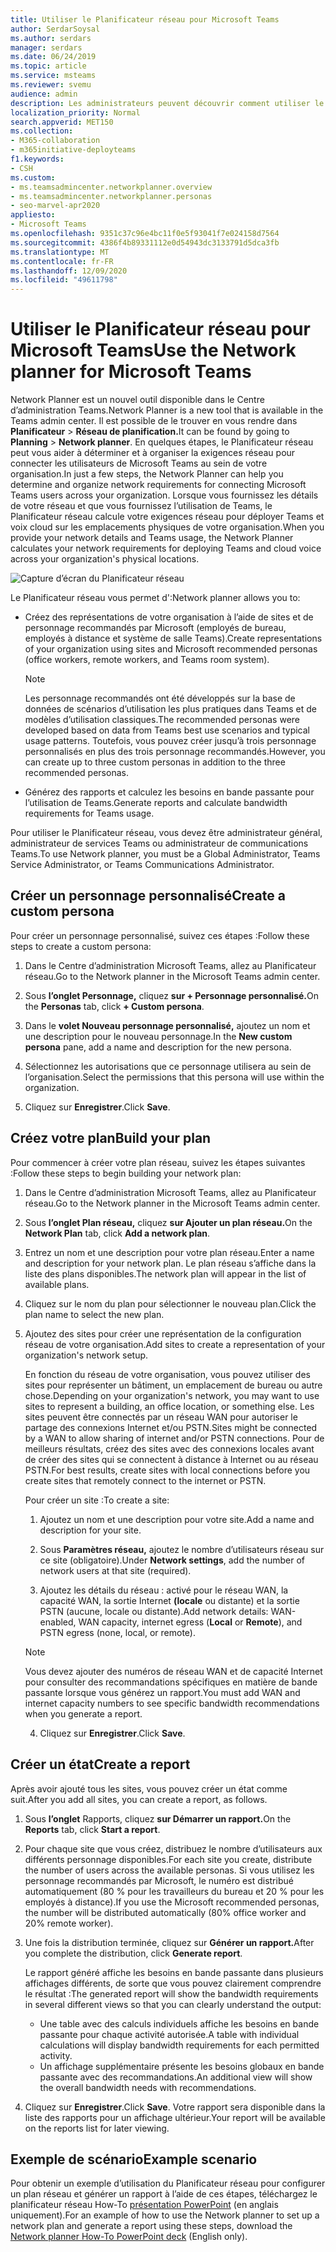 ```yaml
---
title: Utiliser le Planificateur réseau pour Microsoft Teams
author: SerdarSoysal
ms.author: serdars
manager: serdars
ms.date: 06/24/2019
ms.topic: article
ms.service: msteams
ms.reviewer: svemu
audience: admin
description: Les administrateurs peuvent découvrir comment utiliser le Planificateur réseau pour déterminer la exigences réseau pour Microsoft Teams.
localization_priority: Normal
search.appverid: MET150
ms.collection:
- M365-collaboration
- m365initiative-deployteams
f1.keywords:
- CSH
ms.custom:
- ms.teamsadmincenter.networkplanner.overview
- ms.teamsadmincenter.networkplanner.personas
- seo-marvel-apr2020
appliesto:
- Microsoft Teams
ms.openlocfilehash: 9351c37c96e4bc11f0e5f93041f7e024158d7564
ms.sourcegitcommit: 4386f4b89331112e0d54943dc3133791d5dca3fb
ms.translationtype: MT
ms.contentlocale: fr-FR
ms.lasthandoff: 12/09/2020
ms.locfileid: "49611798"
---
```

# <a name="use-the-network-planner-for-microsoft-teams"></a><span data-ttu-id="41333-103">Utiliser le Planificateur réseau pour Microsoft Teams</span><span class="sxs-lookup"><span data-stu-id="41333-103">Use the Network planner for Microsoft Teams</span></span>

<span data-ttu-id="41333-104">Network Planner est un nouvel outil disponible dans le Centre d’administration Teams.</span><span class="sxs-lookup"><span data-stu-id="41333-104">Network Planner is a new tool that is available in the Teams admin center.</span></span> <span data-ttu-id="41333-105">Il est possible de le trouver en vous rendre dans **Planificateur**  >  **Réseau de planification.**</span><span class="sxs-lookup"><span data-stu-id="41333-105">It can be found by going to **Planning** > **Network planner**.</span></span> <span data-ttu-id="41333-106">En quelques étapes, le Planificateur réseau peut vous aider à déterminer et à organiser la exigences réseau pour connecter les utilisateurs de Microsoft Teams au sein de votre organisation.</span><span class="sxs-lookup"><span data-stu-id="41333-106">In just a few steps, the Network Planner can help you determine and organize network requirements for connecting Microsoft Teams users across your organization.</span></span> <span data-ttu-id="41333-107">Lorsque vous fournissez les détails de votre réseau et que vous fournissez l’utilisation de Teams, le Planificateur réseau calcule votre exigences réseau pour déployer Teams et voix cloud sur les emplacements physiques de votre organisation.</span><span class="sxs-lookup"><span data-stu-id="41333-107">When you provide your network details and Teams usage, the Network Planner calculates your network requirements for deploying Teams and cloud voice across your organization's physical locations.</span></span>

![Capture d’écran du Planificateur réseau](media/network-planner.png)

<span data-ttu-id="41333-109">Le Planificateur réseau vous permet d':</span><span class="sxs-lookup"><span data-stu-id="41333-109">Network planner allows you to:</span></span>

- <span data-ttu-id="41333-110">Créez des représentations de votre organisation à l’aide de sites et de personnage recommandés par Microsoft (employés de bureau, employés à distance et système de salle Teams).</span><span class="sxs-lookup"><span data-stu-id="41333-110">Create representations of your organization using sites and Microsoft recommended personas (office workers, remote workers, and Teams room system).</span></span>

    > [!NOTE]
    > <span data-ttu-id="41333-111">Les personnage recommandés ont été développés sur la base de données de scénarios d’utilisation les plus pratiques dans Teams et de modèles d’utilisation classiques.</span><span class="sxs-lookup"><span data-stu-id="41333-111">The recommended personas were developed based on data from Teams best use scenarios and typical usage patterns.</span></span> <span data-ttu-id="41333-112">Toutefois, vous pouvez créer jusqu’à trois personnage personnalisés en plus des trois personnage recommandés.</span><span class="sxs-lookup"><span data-stu-id="41333-112">However, you can create up to three custom personas in addition to the three recommended personas.</span></span>

- <span data-ttu-id="41333-113">Générez des rapports et calculez les besoins en bande passante pour l’utilisation de Teams.</span><span class="sxs-lookup"><span data-stu-id="41333-113">Generate reports and calculate bandwidth requirements for Teams usage.</span></span>

<span data-ttu-id="41333-114">Pour utiliser le Planificateur réseau, vous devez être administrateur général, administrateur de services Teams ou administrateur de communications Teams.</span><span class="sxs-lookup"><span data-stu-id="41333-114">To use Network planner, you must be a Global Administrator, Teams Service Administrator, or Teams Communications Administrator.</span></span>

## <a name="create-a-custom-persona"></a><span data-ttu-id="41333-115">Créer un personnage personnalisé</span><span class="sxs-lookup"><span data-stu-id="41333-115">Create a custom persona</span></span>

<span data-ttu-id="41333-116">Pour créer un personnage personnalisé, suivez ces étapes :</span><span class="sxs-lookup"><span data-stu-id="41333-116">Follow these steps to create a custom persona:</span></span>

1. <span data-ttu-id="41333-117">Dans le Centre d’administration Microsoft Teams, allez au Planificateur réseau.</span><span class="sxs-lookup"><span data-stu-id="41333-117">Go to the Network planner in the Microsoft Teams admin center.</span></span>

2. <span data-ttu-id="41333-118">Sous **l’onglet Personnage,** cliquez **sur + Personnage personnalisé.**</span><span class="sxs-lookup"><span data-stu-id="41333-118">On the **Personas** tab, click **+ Custom persona**.</span></span> 

3. <span data-ttu-id="41333-119">Dans le **volet Nouveau personnage personnalisé,** ajoutez un nom et une description pour le nouveau personnage.</span><span class="sxs-lookup"><span data-stu-id="41333-119">In the **New custom persona** pane, add a name and description for the new persona.</span></span>

4. <span data-ttu-id="41333-120">Sélectionnez les autorisations que ce personnage utilisera au sein de l’organisation.</span><span class="sxs-lookup"><span data-stu-id="41333-120">Select the permissions that this persona will use within the organization.</span></span>

5. <span data-ttu-id="41333-121">Cliquez sur **Enregistrer**.</span><span class="sxs-lookup"><span data-stu-id="41333-121">Click **Save**.</span></span>

## <a name="build-your-plan"></a><span data-ttu-id="41333-122">Créez votre plan</span><span class="sxs-lookup"><span data-stu-id="41333-122">Build your plan</span></span>

<span data-ttu-id="41333-123">Pour commencer à créer votre plan réseau, suivez les étapes suivantes :</span><span class="sxs-lookup"><span data-stu-id="41333-123">Follow these steps to begin building your network plan:</span></span>

1. <span data-ttu-id="41333-124">Dans le Centre d’administration Microsoft Teams, allez au Planificateur réseau.</span><span class="sxs-lookup"><span data-stu-id="41333-124">Go to the Network planner in the Microsoft Teams admin center.</span></span>

2. <span data-ttu-id="41333-125">Sous **l’onglet Plan réseau,** cliquez **sur Ajouter un plan réseau.**</span><span class="sxs-lookup"><span data-stu-id="41333-125">On the **Network Plan** tab, click **Add a network plan**.</span></span>

3. <span data-ttu-id="41333-126">Entrez un nom et une description pour votre plan réseau.</span><span class="sxs-lookup"><span data-stu-id="41333-126">Enter a name and description for your network plan.</span></span> <span data-ttu-id="41333-127">Le plan réseau s’affiche dans la liste des plans disponibles.</span><span class="sxs-lookup"><span data-stu-id="41333-127">The network plan will appear in the list of available plans.</span></span>

4. <span data-ttu-id="41333-128">Cliquez sur le nom du plan pour sélectionner le nouveau plan.</span><span class="sxs-lookup"><span data-stu-id="41333-128">Click the plan name to select the new plan.</span></span>

5. <span data-ttu-id="41333-129">Ajoutez des sites pour créer une représentation de la configuration réseau de votre organisation.</span><span class="sxs-lookup"><span data-stu-id="41333-129">Add sites to create a representation of your organization's network setup.</span></span>

    <span data-ttu-id="41333-130">En fonction du réseau de votre organisation, vous pouvez utiliser des sites pour représenter un bâtiment, un emplacement de bureau ou autre chose.</span><span class="sxs-lookup"><span data-stu-id="41333-130">Depending on your organization's network, you may want to use sites to represent a building, an office location, or something else.</span></span> <span data-ttu-id="41333-131">Les sites peuvent être connectés par un réseau WAN pour autoriser le partage des connexions Internet et/ou PSTN.</span><span class="sxs-lookup"><span data-stu-id="41333-131">Sites might be connected by a WAN to allow sharing of internet and/or PSTN connections.</span></span> <span data-ttu-id="41333-132">Pour de meilleurs résultats, créez des sites avec des connexions locales avant de créer des sites qui se connectent à distance à Internet ou au réseau PSTN.</span><span class="sxs-lookup"><span data-stu-id="41333-132">For best results, create sites with local connections before you create sites that remotely connect to the internet or PSTN.</span></span>

    <span data-ttu-id="41333-133">Pour créer un site :</span><span class="sxs-lookup"><span data-stu-id="41333-133">To create a site:</span></span>

    1. <span data-ttu-id="41333-134">Ajoutez un nom et une description pour votre site.</span><span class="sxs-lookup"><span data-stu-id="41333-134">Add a name and description for your site.</span></span>

    2. <span data-ttu-id="41333-135">Sous **Paramètres réseau,** ajoutez le nombre d’utilisateurs réseau sur ce site (obligatoire).</span><span class="sxs-lookup"><span data-stu-id="41333-135">Under **Network settings**, add the number of network users at that site (required).</span></span>

    3. <span data-ttu-id="41333-136">Ajoutez les détails du réseau : activé pour le réseau WAN, la capacité WAN, la sortie Internet **(locale** ou distante) et la sortie PSTN (aucune, locale ou distante).</span><span class="sxs-lookup"><span data-stu-id="41333-136">Add network details: WAN-enabled, WAN capacity, internet egress (**Local** or **Remote**), and PSTN egress (none, local, or remote).</span></span>

      > [!NOTE]
      > <span data-ttu-id="41333-137">Vous devez ajouter des numéros de réseau WAN et de capacité Internet pour consulter des recommandations spécifiques en matière de bande passante lorsque vous générez un rapport.</span><span class="sxs-lookup"><span data-stu-id="41333-137">You must add WAN and internet capacity numbers to see specific bandwidth recommendations when you generate a report.</span></span>

    4. <span data-ttu-id="41333-138">Cliquez sur **Enregistrer**.</span><span class="sxs-lookup"><span data-stu-id="41333-138">Click **Save**.</span></span>

## <a name="create-a-report"></a><span data-ttu-id="41333-139">Créer un état</span><span class="sxs-lookup"><span data-stu-id="41333-139">Create a report</span></span>

<span data-ttu-id="41333-140">Après avoir ajouté tous les sites, vous pouvez créer un état comme suit.</span><span class="sxs-lookup"><span data-stu-id="41333-140">After you add all sites, you can create a report, as follows.</span></span>

1. <span data-ttu-id="41333-141">Sous **l’onglet** Rapports, cliquez **sur Démarrer un rapport.**</span><span class="sxs-lookup"><span data-stu-id="41333-141">On the **Reports** tab, click **Start a report**.</span></span>

2. <span data-ttu-id="41333-142">Pour chaque site que vous créez, distribuez le nombre d’utilisateurs aux différents personnage disponibles.</span><span class="sxs-lookup"><span data-stu-id="41333-142">For each site you create, distribute the number of users across the available personas.</span></span> <span data-ttu-id="41333-143">Si vous utilisez les personnage recommandés par Microsoft, le numéro est distribué automatiquement (80 % pour les travailleurs du bureau et 20 % pour les employés à distance).</span><span class="sxs-lookup"><span data-stu-id="41333-143">If you use the Microsoft recommended personas, the number will be distributed automatically (80% office worker and 20% remote worker).</span></span>

3. <span data-ttu-id="41333-144">Une fois la distribution terminée, cliquez sur **Générer un rapport.**</span><span class="sxs-lookup"><span data-stu-id="41333-144">After you complete the distribution, click **Generate report**.</span></span>

    <span data-ttu-id="41333-145">Le rapport généré affiche les besoins en bande passante dans plusieurs affichages différents, de sorte que vous pouvez clairement comprendre le résultat :</span><span class="sxs-lookup"><span data-stu-id="41333-145">The generated report will show the bandwidth requirements in several different views so that you can clearly understand the output:</span></span>
    - <span data-ttu-id="41333-146">Une table avec des calculs individuels affiche les besoins en bande passante pour chaque activité autorisée.</span><span class="sxs-lookup"><span data-stu-id="41333-146">A table with individual calculations will display bandwidth requirements for each permitted activity.</span></span>
    - <span data-ttu-id="41333-147">Un affichage supplémentaire présente les besoins globaux en bande passante avec des recommandations.</span><span class="sxs-lookup"><span data-stu-id="41333-147">An additional view will show the overall bandwidth needs with recommendations.</span></span>

4. <span data-ttu-id="41333-148">Cliquez sur **Enregistrer**.</span><span class="sxs-lookup"><span data-stu-id="41333-148">Click **Save**.</span></span> <span data-ttu-id="41333-149">Votre rapport sera disponible dans la liste des rapports pour un affichage ultérieur.</span><span class="sxs-lookup"><span data-stu-id="41333-149">Your report will be available on the reports list for later viewing.</span></span>

## <a name="example-scenario"></a><span data-ttu-id="41333-150">Exemple de scénario</span><span class="sxs-lookup"><span data-stu-id="41333-150">Example scenario</span></span>

<span data-ttu-id="41333-151">Pour obtenir un exemple d’utilisation du Planificateur réseau pour configurer un plan réseau et générer un rapport à l’aide de ces étapes, téléchargez le planificateur réseau How-To [présentation PowerPoint](https://github.com/MicrosoftDocs/OfficeDocs-SkypeForBusiness/blob/live/Teams/downloads/network-planner-how-to.pptx?raw=true) (en anglais uniquement).</span><span class="sxs-lookup"><span data-stu-id="41333-151">For an example of how to use the Network planner to set up a network plan and generate a report using these steps, download the [Network planner How-To PowerPoint deck](https://github.com/MicrosoftDocs/OfficeDocs-SkypeForBusiness/blob/live/Teams/downloads/network-planner-how-to.pptx?raw=true) (English only).</span></span>
